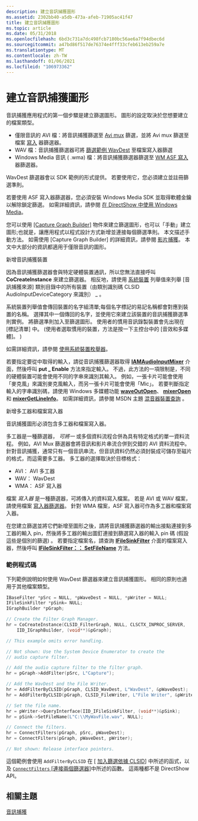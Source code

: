 ```yaml
---
description: 建立音訊捕獲圖形
ms.assetid: 2302bb40-a5db-473a-afeb-71905ac41f47
title: 建立音訊捕獲圖形
ms.topic: article
ms.date: 05/31/2018
ms.openlocfilehash: 6bd3c731a7dc498fcb7180bc56ae6a7f94dbec6d
ms.sourcegitcommit: a47bd86f517de76374e4fff33cfeb613eb259a7e
ms.translationtype: MT
ms.contentlocale: zh-TW
ms.lasthandoff: 01/06/2021
ms.locfileid: "106973362"
---
```

# <a name="creating-an-audio-capture-graph"></a>建立音訊捕獲圖形

音訊捕獲應用程式的第一個步驟是建立篩選圖形。 圖形的設定取決於您想要建立的檔案類型。

-   僅限音訊的 AVI 檔：將音訊捕獲篩選至 [Avi mux](avi-mux-filter.md) 篩選，並將 Avi mux 篩選至檔案 [寫入](file-writer-filter.md) 器篩選器。
-   WAV 檔：音訊捕獲篩選器可將 [篩選範例 WavDest](wavdest-filter-sample.md) 至檔案寫入器篩選
-   Windows Media 音訊 ( .wma) 檔：將音訊捕獲篩選器篩選至 [WM ASF 寫入](wm-asf-writer-filter.md) 器篩選器。

WavDest 篩選器會以 SDK 範例的形式提供。 若要使用它，您必須建立並註冊篩選準則。

若要使用 ASF 寫入器篩選器，您必須安裝 Windows Media SDK 並取得軟體金鑰以解除鎖定篩選。 如需詳細資訊，請參閱 [在 DirectShow 中使用 Windows Media](using-windows-media-in-directshow.md)。

您可以使用 [ [Capture Graph Builder]](capture-graph-builder.md) 物件來建立篩選圖形，也可以「手動」建立圖形;也就是，讓應用程式以程式設計方式新增並連接每個篩選準則。 本文描述手動方法。 如需使用 [Capture Graph Builder] 的詳細資訊，請參閱 [影片捕獲](video-capture.md)。 本文中大部分的資訊都適用于僅限音訊的圖形。

新增音訊捕獲裝置

因為音訊捕獲篩選器會與特定硬體裝置通訊，所以您無法直接呼叫 **CoCreateInstance** 來建立篩選器。 相反地，請使用 [系統裝置](system-device-enumerator.md) 列舉值來列舉 [音訊捕獲來源] 類別目錄中的所有裝置（由類別識別碼 CLSID AudioInputDeviceCategory 來識別） \_ 。

系統裝置列舉值會傳回裝置的名字組清單;每個名字標記的易記名稱都會對應到裝置的名稱。 選擇其中一個傳回的名字，並使用它來建立該裝置的音訊捕獲篩選準則實例。 將篩選準則加入至篩選圖形。 使用者的慣用音訊錄製裝置會先出現在 [標記清單] 中。  (使用者選取慣用的裝置，方法是按一下主控台中的 [音效和多媒體]。 ) 

如需詳細資訊，請參閱 [使用系統裝置枚舉器](using-the-system-device-enumerator.md)。

若要指定要從中取得的輸入，請從音訊捕獲篩選器取得 [**IAMAudioInputMixer**](/windows/desktop/api/Strmif/nn-strmif-iamaudioinputmixer) 介面，然後呼叫 **put \_ Enable** 方法來指定輸入。 不過，此方法的一項限制是，不同的硬體裝置可能會使用不同的字串來識別其輸入。 例如，一張卡片可能會使用「麥克風」來識別麥克風輸入，而另一張卡片可能會使用「Mic」。 若要判斷指定輸入的字串識別碼，請使用 Windows 多媒體功能 [**waveOutOpen**](/previous-versions//dd743866(v=vs.85))、 [**mixerOpen**](/previous-versions//dd757308(v=vs.85))和 [**mixerGetLineInfo**](/previous-versions//dd757303(v=vs.85))。 如需詳細資訊，請參閱 MSDN 主題 [混音器裝置查詢](/windows/desktop/Multimedia/mixer-device-queries) 。

新增多工器和檔案寫入器

音訊捕獲圖形必須包含多工器和檔案寫入器。

多工器是一種篩選器， *可將一* 或多個資料流程合併為具有特定格式的單一資料流程。 例如，AVI Mux 篩選器會將音訊和影片串流合併到交錯的 AVI 資料流程中。 針對音訊捕獲，通常只有一個音訊串流，但音訊資料仍然必須封裝成可儲存至磁片的格式，而這需要多工器。 多工器的選擇取決於目標格式：

-   AVI： AVI 多工器
-   WAV： WavDest
-   WMA： ASF 寫入器

檔案 *寫入器* 是一種篩選器，可將傳入的資料寫入檔案。 若是 AVI 或 WAV 檔案，請使用檔案 [寫入器篩選器](file-writer-filter.md)。 針對 WMA 檔案，ASF 寫入器可作為多工器和檔案寫入器。

在您建立篩選並將它們新增至圖形之後，請將音訊捕獲篩選器的輸出接點連接到多工器的輸入 pin，然後將多工器的輸出圖釘連接到篩選寫入器的輸入 pin 碼 (假設這些是個別的篩選) 。 若要指定檔案名，請查詢 [**IFileSinkFilter**](/windows/desktop/api/Strmif/nn-strmif-ifilesinkfilter) 介面的檔案寫入器，然後呼叫 [**IFileSinkFilter：： SetFileName**](/windows/desktop/api/Strmif/nf-strmif-ifilesinkfilter-setfilename) 方法。

### <a name="example-code"></a>範例程式碼

下列範例說明如何使用 WavDest 篩選器來建立音訊捕獲圖形。 相同的原則也適用于其他檔案類型。


```C++
IBaseFilter *pSrc = NULL, *pWaveDest = NULL, *pWriter = NULL;
IFileSinkFilter *pSink= NULL;
IGraphBuilder *pGraph;

// Create the Filter Graph Manager.
hr = CoCreateInstance(CLSID_FilterGraph, NULL, CLSCTX_INPROC_SERVER,
    IID_IGraphBuilder, (void**)&pGraph);

// This example omits error handling.

// Not shown: Use the System Device Enumerator to create the 
// audio capture filter.

// Add the audio capture filter to the filter graph. 
hr = pGraph->AddFilter(pSrc, L"Capture");

// Add the WavDest and the File Writer.
hr = AddFilterByCLSID(pGraph, CLSID_WavDest, L"WavDest", &pWaveDest);
hr = AddFilterByCLSID(pGraph, CLSID_FileWriter, L"File Writer", &pWriter);

// Set the file name.
hr = pWriter->QueryInterface(IID_IFileSinkFilter, (void**)&pSink);
hr = pSink->SetFileName(L"C:\\MyWavFile.wav", NULL);

// Connect the filters.
hr = ConnectFilters(pGraph, pSrc, pWaveDest);
hr = ConnectFilters(pGraph, pWaveDest, pWriter);

// Not shown: Release interface pointers.

```



這個範例會使用 `AddFilterByCLSID` 在 [ [加入篩選依據 CLSID](add-a-filter-by-clsid.md)] 中所述的函式，以及 [ `ConnectFilters` [連接兩個篩選器]](connect-two-filters.md)中所述的函數。 這兩種都不是 DirectShow API。

## <a name="related-topics"></a>相關主題

<dl> <dt>

[音訊捕獲](audio-capture.md)
</dt> </dl>

 

 
